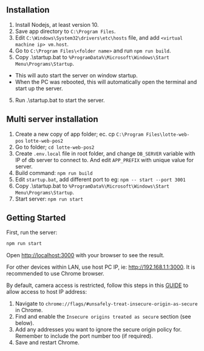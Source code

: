 ## Installation 

1. Install Nodejs, at least version 10.
2. Save app directory to `C:\Program Files`.
3. Edit `C:\Windows\System32\drivers\etc\hosts` file, and add `<virtual machine ip> vm.host`.
4. Go to `C:\Program Files\<folder name>` and run `npm run build`.
4. Copy .\startup.bat to `%ProgramData%\Microsoft\Windows\Start Menu\Programs\Startup`.
  - This will auto start the server on window startup.
  - When the PC was rebooted, this will automatically open the terminal and start up the server.
5. Run .\startup.bat to start the server.

## Multi server installation 
1. Create a new copy of app folder; ec. cp `C:\Program Files\lotte-web-pos` `lotte-web-pos2`
2. Go to folder; `cd lotte-web-pos2`
3. Create `.env.local` file in root folder, and change `DB_SERVER` variable with IP of db server to connect to. And edit `APP_PREFIX` with unique value for server.
4. Build command: `npm run build`
5. Edit `startup.bat`, add different port to eg: `npm -- start --port 3001`
6. Copy .\startup.bat to `%ProgramData%\Microsoft\Windows\Start Menu\Programs\Startup`.
7. Start server: `npm run start`
 
## Getting Started

First, run the server:

```bash
npm run start
```

Open [http://localhost:3000](http://localhost:3000) with your browser to see the result.

For other devices within LAN, use host PC IP, ie: http://192.168.1.1:3000. It is recommended to use Chrome browser.

By default, camera access is restricted, follow this steps in this [GUIDE](https://medium.com/@Carmichaelize/enabling-the-microphone-camera-in-chrome-for-local-unsecure-origins-9c90c3149339) to allow access to host IP address: 

1. Navigate to `chrome://flags/#unsafely-treat-insecure-origin-as-secure` in Chrome.
2. Find and enable the `Insecure origins treated as secure` section (see below).
3. Add any addresses you want to ignore the secure origin policy for. Remember to include the port number too (if required).
4. Save and restart Chrome.

